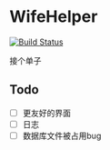 # WifeHelper

[![Build Status](https://travis-ci.com/ywyt738/WifeHelper.svg?branch=master)](https://travis-ci.com/ywyt738/WifeHelper)

接个单子

## Todo

- [ ] 更友好的界面
- [ ] 日志
- [ ] 数据库文件被占用bug
